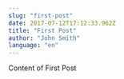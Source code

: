 ```yaml
---
slug: "first-post"
date: 2017-07-12T17:12:33.962Z
title: "First Post"
author: "John Smith"
language: "en"
---
```


Content of First Post